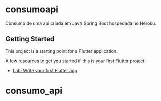 # consumoapi

Consumo de uma api criada em Java Spring Boot hospedada no Heroku.

## Getting Started

This project is a starting point for a Flutter application.

A few resources to get you started if this is your first Flutter project:

- [Lab: Write your first Flutter app](https://flutter.dev/docs/get-started/codelab)

# consumo_api
